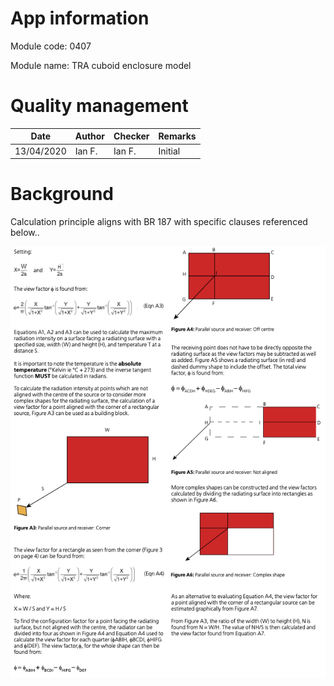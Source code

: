 # App information

Module code: 0407

Module name: TRA cuboid enclosure model

# Quality management

| Date       | Author | Checker | Remarks |
| ---------- | ------ | ------- | ------- |
| 13/04/2020 | Ian F. | Ian F.  | Initial |

# Background

Calculation principle aligns with BR 187 with specific clauses referenced below..

![p34](0403.assets/p34.png)
